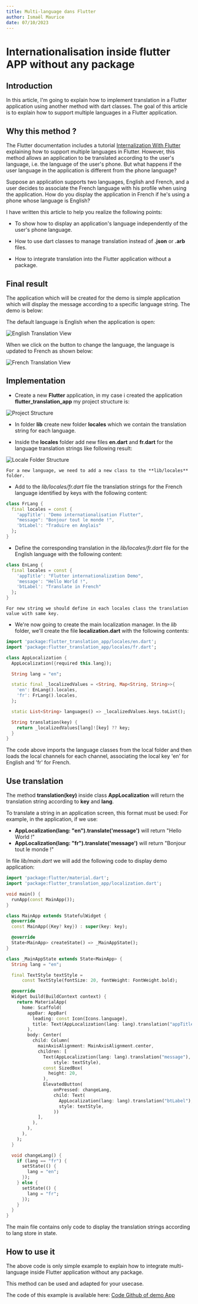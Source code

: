 ```yaml
---
title: Multi-language dans Flutter
author: Ismaël Maurice
date: 07/10/2023
---
```


# Internationalisation inside flutter APP without any package

## Introduction

In this article, I'm going to explain how to implement translation in a Flutter application using another method with dart classes.
The goal of this article is to explain how to support multiple languages in a Flutter application.

## Why this method ?

The Flutter documentation includes a tutorial <a href="https://docs.flutter.dev/ui/accessibility-and-localization/internationalization" target="_blank">Internalization With Flutter</a> explaining how to support multiple languages in Flutter. However, this method allows an application to be translated according to the user's language, i.e. the language of the user's phone. But what happens if the user language in the application is different from the phone language?

Suppose an application supports two languages, English and French, and a user decides to associate the French language with his profile when using the application. How do you display the application in French if he's using a phone whose language is English?

I have written this article to help you realize the following points:

- To show how to display an application's language independently of the user's phone language.

- How to use dart classes to manage translation instead of **.json** or **.arb** files.

- How to integrate translation into the Flutter application without a package.

## Final result

The application which will be created for the demo is simple application which will display the message according to a specific language string. The demo is below:

The default language is English when the application is open:

![English Translation View](./img/english_result.png)

When we click on the button to change the language, the language is updated to French as shown below:

![French Translation View](./img/french_result.png)

## Implementation

- Create a new **Flutter** application, in my case i created the application **flutter_translation_app** my project structure is:

![Project Structure](./img/project_structure.png)

- In folder **lib** create new folder **locales** which we contain the translation string for each language.

- Inside the **locales** folder add new files **en.dart** and **fr.dart** for the language translation strings like following result:

![Locale Folder Structure](./img/local_folder_contain.png)

`
For a new language, we need to add a new class to the **lib/locales** folder.
`

- Add to the *lib/locales/fr.dart* file the translation strings for the French language identified by keys with the following content:

```dart
class FrLang {
  final locales = const {
    'appTitle': "Demo internationalisation Flutter",
    "message": "Bonjour tout le monde !",
    'btLabel': "Traduire en Anglais"
  };
}
```

- Define the corresponding translation in the *lib/locales/fr.dart* file for the English language with the following content:

```dart
class EnLang {
  final locales = const {
    'appTitle': "Flutter internationalization Demo",
    'message': "Hello World !",
    'btLabel': "Translate in French"
  };
}
```
`For new string we should define in each locales class the translation value with same key.`

- We're now going to create the main localization manager. In the *lib* folder, we'll create the file **localization.dart** with the following contents:

```dart
import 'package:flutter_translation_app/locales/en.dart';
import 'package:flutter_translation_app/locales/fr.dart';

class AppLocalization {
  AppLocalization({required this.lang});

  String lang = "en";

  static final _localizedValues = <String, Map<String, String>>{
    'en': EnLang().locales,
    'fr': FrLang().locales,
  };

  static List<String> languages() => _localizedValues.keys.toList();

  String translation(key) {
    return _localizedValues[lang]![key] ?? key;
  }
}

```
The code above imports the language classes from the local folder and then loads the local channels for each channel, associating the local key 'en' for English and 'fr' for French.

## Use translation

The method **translation(key)** inside class **AppLocalization** will return the translation string according to **key** and **lang**.

To translate a string in an application screen, this format must be used:
For example, in the application, if we use:

- **AppLocalization(lang: "en").translate('message')** will return "Hello World !"
- **AppLocalization(lang: "fr").translate('message')** will return "Bonjour tout le monde !"

In file *lib/main.dart* we will add the following code to display demo application:

```dart
import 'package:flutter/material.dart';
import 'package:flutter_translation_app/localization.dart';

void main() {
  runApp(const MainApp());
}

class MainApp extends StatefulWidget {
  @override
  const MainApp({Key? key}) : super(key: key);

  @override
  State<MainApp> createState() => _MainAppState();
}

class _MainAppState extends State<MainApp> {
  String lang = "en";

  final TextStyle textStyle =
      const TextStyle(fontSize: 20, fontWeight: FontWeight.bold);

  @override
  Widget build(BuildContext context) {
    return MaterialApp(
      home: Scaffold(
        appBar: AppBar(
          leading: const Icon(Icons.language),
          title: Text(AppLocalization(lang: lang).translation("appTitle")),
        ),
        body: Center(
          child: Column(
            mainAxisAlignment: MainAxisAlignment.center,
            children: [
              Text(AppLocalization(lang: lang).translation("message"),
                  style: textStyle),
              const SizedBox(
                height: 20,
              ),
              ElevatedButton(
                  onPressed: changeLang,
                  child: Text(
                    AppLocalization(lang: lang).translation("btLabel"),
                    style: textStyle,
                  ))
            ],
          ),
        ),
      ),
    );
  }

  void changeLang() {
    if (lang == "fr") {
      setState(() {
        lang = "en";
      });
    } else {
      setState(() {
        lang = "fr";
      });
    }
  }
}
```

The main file contains only code to display the translation strings according to lang store in state.

## How to use it

The above code is only simple example to explain how to integrate multi-language inside Flutter application without any package.

This method can be used and adapted for your usecase.

The code of this example is available here:  <a href="https://github.com/tisma95/articles/tree/master/flutter/simple_localization_flutter_app/flutter_translation_app" target="_blank">Code Github of demo App</a>